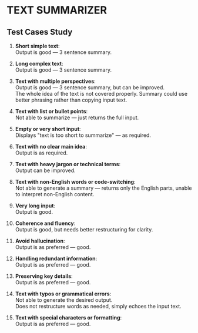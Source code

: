 # TEXT SUMMARIZER

## Test Cases Study

1. **Short simple text**:  
   Output is good — 3 sentence summary.

2. **Long complex text**:  
   Output is good — 3 sentence summary.

3. **Text with multiple perspectives**:  
   Output is good — 3 sentence summary, but can be improved.  
   The whole idea of the text is not covered properly. Summary could use better phrasing rather than copying input text.

4. **Text with list or bullet points**:  
   Not able to summarize — just returns the full input.

5. **Empty or very short input**:  
   Displays "text is too short to summarize" — as required.

6. **Text with no clear main idea**:  
   Output is as required.

7. **Text with heavy jargon or technical terms**:  
   Output can be improved.

8. **Text with non-English words or code-switching**:  
   Not able to generate a summary — returns only the English parts, unable to interpret non-English content.

9. **Very long input**:  
   Output is good.

10. **Coherence and fluency**:  
   Output is good, but needs better restructuring for clarity.

11. **Avoid hallucination**:  
   Output is as preferred — good.

12. **Handling redundant information**:  
   Output is as preferred — good.

13. **Preserving key details**:  
   Output is as preferred — good.

14. **Text with typos or grammatical errors**:  
   Not able to generate the desired output.  
   Does not restructure words as needed, simply echoes the input text.

15. **Text with special characters or formatting**:  
   Output is as preferred — good.
